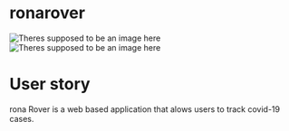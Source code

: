 # ronarover

<img scr="assets\img\Screenshot-Web.png" alt= "Theres supposed to be an image here" />
<img scr="assets\img\Screenshot-Moblie.jpg" alt= "Theres supposed to be an image here" />

# User story

rona Rover is a web based application that alows users to track covid-19 cases.
